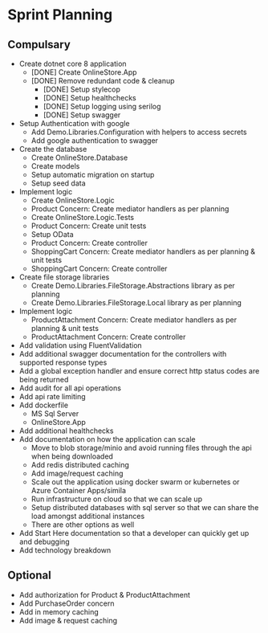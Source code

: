 # Sprint Planning
## Compulsary
* Create dotnet core 8 application
	* [DONE] Create OnlineStore.App
  * [DONE] Remove redundant code & cleanup
	* [DONE] Setup stylecop
	* [DONE] Setup healthchecks
	* [DONE] Setup logging using serilog
    * [DONE] Setup swagger
* Setup Authentication with google
	* Add Demo.Libraries.Configuration with helpers to access secrets
	* Add google authentication to swagger
* Create the database
    * Create OnlineStore.Database
	* Create models
	* Setup automatic migration on startup
	* Setup seed data
* Implement logic
	* Create OnlineStore.Logic
	* Product Concern: Create mediator handlers as per planning
	* Create OnlineStore.Logic.Tests
	* Product Concern: Create unit tests
	* Setup OData
	* Product Concern: Create controller
	* ShoppingCart Concern: Create mediator handlers as per planning & unit tests
	* ShoppingCart Concern: Create controller
* Create file storage libraries
	* Create Demo.Libraries.FileStorage.Abstractions library as per planning
	* Create Demo.Libraries.FileStorage.Local library as per planning
* Implement logic
    * ProductAttachment Concern: Create mediator handlers as per planning & unit tests
	* ProductAttachment Concern: Create controller
* Add validation using FluentValidation
* Add additional swagger documentation for the controllers with supported response types
* Add a global exception handler and ensure correct http status codes are being returned
* Add audit for all api operations
* Add api rate limiting
* Add dockerfile
	* MS Sql Server
	* OnlineStore.App
* Add additional healthchecks
* Add documentation on how the application can scale
	* Move to blob storage/minio and avoid running files through the api when being downloaded
	* Add redis distributed caching
	* Add image/request caching
	* Scale out the application using docker swarm or kubernetes or Azure Container Apps/simila
	* Run infrastructure on cloud so that we can scale up
	* Setup distributed databases with sql server so that we can share the load amongst additional instances
	* There are other options as well
* Add Start Here documentation so that a developer can quickly get up and debugging
* Add technology breakdown

## Optional
* Add authorization for Product & ProductAttachment
* Add PurchaseOrder concern
* Add in memory caching
* Add image & request caching
